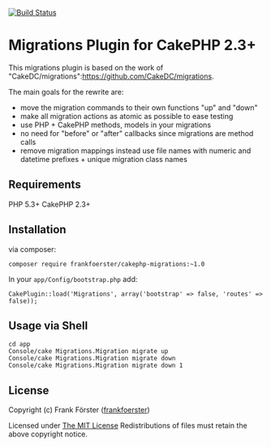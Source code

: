 [![Build Status](https://travis-ci.org/frankfoerster/cakephp-migrations.png?branch=master)](https://travis-ci.org/frankfoerster/cakephp-migrations)

# Migrations Plugin for CakePHP 2.3+

This migrations plugin is based on the work of "CakeDC/migrations":https://github.com/CakeDC/migrations.

The main goals for the rewrite are:

- move the migration commands to their own functions "up" and "down"
- make all migration actions as atomic as possible to ease testing
- use PHP + CakePHP methods, models in your migrations
- no need for "before" or "after" callbacks since migrations are method calls
- remove migration mappings
instead use file names with numeric and datetime prefixes + unique migration class names

## Requirements

PHP 5.3+
CakePHP 2.3+

## Installation

via composer:

```
composer require frankfoerster/cakephp-migrations:~1.0
```

In your `app/Config/bootstrap.php` add:

```
CakePlugin::load('Migrations', array('bootstrap' => false, 'routes' => false));
```

## Usage via Shell

```
cd app
Console/cake Migrations.Migration migrate up
Console/cake Migrations.Migration migrate down
Console/cake Migrations.Migration migrate down 1
```

## License

Copyright (c) Frank Förster ([frankfoerster](https://github.com/frankfoerster))

Licensed under [The MIT License](https://github.com/frankfoerster/cakephp-migrations/blob/master/LICENSE)
Redistributions of files must retain the above copyright notice.
